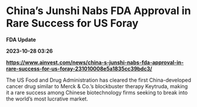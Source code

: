 # China’s Junshi Nabs FDA Approval in Rare Success for US Foray
**FDA Update**

**2023-10-28 03:26**

**https://www.ainvest.com/news/china-s-junshi-nabs-fda-approval-in-rare-success-for-us-foray-231010008e5a1835cc39bdc3/**

The US Food and Drug Administration has cleared the first China-developed cancer drug similar to Merck & Co.’s blockbuster therapy Keytruda, making it a rare success among Chinese biotechnology firms seeking to break into the world’s most lucrative market.